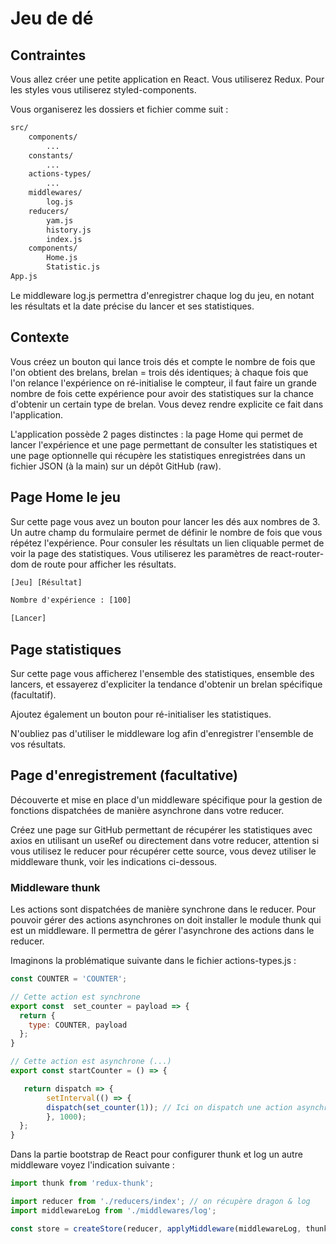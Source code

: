 # Jeu de dé

## Contraintes

Vous allez créer une petite application en React. Vous utiliserez Redux. Pour les styles vous utiliserez styled-components.

Vous organiserez les dossiers et fichier comme suit :

```txt
src/
    components/
        ...
    constants/
        ...
    actions-types/
        ...
    middlewares/
        log.js
    reducers/
        yam.js
        history.js
        index.js
    components/
        Home.js
        Statistic.js
App.js
```

Le middleware log.js permettra d'enregistrer chaque log du jeu, en notant les résultats et la date précise du lancer et ses statistiques.

## Contexte

Vous créez un bouton qui lance trois dés et compte le nombre de fois que l'on obtient des brelans, brelan = trois dés identiques; à chaque fois que l'on relance l'expérience on ré-initialise le compteur, il faut faire un grande nombre de fois cette expérience pour avoir des statistiques sur la chance d'obtenir un certain type de brelan. Vous devez rendre explicite ce fait dans l'application.

L'application possède 2 pages distinctes : la page Home qui permet de lancer l'expérience et une page permettant de consulter les statistiques et une page optionnelle qui récupère les statistiques enregistrées dans un fichier JSON (à la main) sur un dépôt GitHub (raw).

## Page Home le jeu

Sur cette page vous avez un bouton pour lancer les dés aux nombres de 3. Un autre champ du formulaire permet de définir le nombre de fois que vous répétez l'expérience. Pour consuler les résultats un lien cliquable permet de voir la page des statistiques. Vous utiliserez les paramètres de react-router-dom de route pour afficher les résultats.

```txt
[Jeu] [Résultat]

Nombre d'expérience : [100]

[Lancer]

```

## Page statistiques

Sur cette page vous afficherez l'ensemble des statistiques, ensemble des lancers, et essayerez d'expliciter la tendance d'obtenir un brelan spécifique (facultatif).

Ajoutez également un bouton pour ré-initialiser les statistiques.

N'oubliez pas d'utiliser le middleware log afin d'enregistrer l'ensemble de vos résultats.

## Page d'enregistrement (facultative)

Découverte et mise en place d'un middleware spécifique pour la gestion de fonctions dispatchées de manière asynchrone dans votre reducer.

Créez une page sur GitHub permettant de récupérer les statistiques avec axios en utilisant un useRef ou directement dans votre reducer, attention si vous utilisez le reducer pour récupérer cette source, vous devez utiliser le middleware thunk, voir les indications ci-dessous.

### Middleware thunk

Les actions sont dispatchées de manière synchrone dans le reducer. Pour pouvoir gérer des actions asynchrones on doit installer le module thunk qui est un middleware. Il permettra de gérer l'asynchrone des actions dans le reducer.

Imaginons la problématique suivante dans le fichier actions-types.js :

```js
const COUNTER = 'COUNTER';

// Cette action est synchrone
export const  set_counter = payload => {
  return {
    type: COUNTER, payload
  };
}

// Cette action est asynchrone (...)
export const startCounter = () => {

   return dispatch => {
        setInterval(() => {
        dispatch(set_counter(1)); // Ici on dispatch une action asynchrone => Redux ne sait pas le faire nativement (...)
        }, 1000);
  };
}
```

Dans la partie bootstrap de React pour configurer thunk et log un autre middleware voyez l'indication suivante :

```js
import thunk from 'redux-thunk';

import reducer from './reducers/index'; // on récupère dragon & log
import middlewareLog from './middlewares/log';

const store = createStore(reducer, applyMiddleware(middlewareLog, thunk));
```




